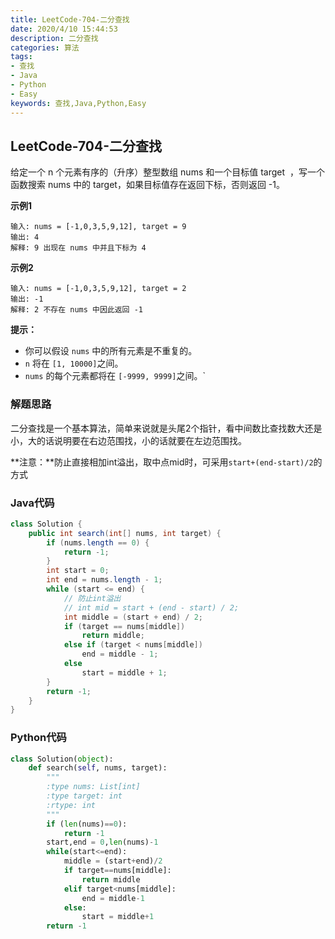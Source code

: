 ```yaml
---
title: LeetCode-704-二分查找
date: 2020/4/10 15:44:53
description: 二分查找
categories: 算法
tags: 
- 查找
- Java
- Python
- Easy
keywords: 查找,Java,Python,Easy
---
```


## LeetCode-704-二分查找

给定一个 n 个元素有序的（升序）整型数组 nums 和一个目标值 target  ，写一个函数搜索 nums 中的 target，如果目标值存在返回下标，否则返回 -1。

 <!--more-->

**示例1**

```
输入: nums = [-1,0,3,5,9,12], target = 9
输出: 4
解释: 9 出现在 nums 中并且下标为 4
```

**示例2**

```
输入: nums = [-1,0,3,5,9,12], target = 2
输出: -1
解释: 2 不存在 nums 中因此返回 -1
```

**提示：**

- 你可以假设 `nums` 中的所有元素是不重复的。
- `n` 将在 `[1, 10000]`之间。
- `nums` 的每个元素都将在 `[-9999, 9999]`之间。`

### 解题思路

二分查找是一个基本算法，简单来说就是头尾2个指针，看中间数比查找数大还是小，大的话说明要在右边范围找，小的话就要在左边范围找。

**注意：**防止直接相加int溢出，取中点mid时，可采用`start+(end-start)/2`的方式

### Java代码

```java
class Solution {
    public int search(int[] nums, int target) {
        if (nums.length == 0) {
            return -1;
        }
        int start = 0;
        int end = nums.length - 1;
        while (start <= end) {
            // 防止int溢出
            // int mid = start + (end - start) / 2;
            int middle = (start + end) / 2;
            if (target == nums[middle])
                return middle;
            else if (target < nums[middle])
                end = middle - 1;
            else
                start = middle + 1;
        }
        return -1;
    }
}
```

### Python代码

```python
class Solution(object):
    def search(self, nums, target):
        """
        :type nums: List[int]
        :type target: int
        :rtype: int
        """
        if (len(nums)==0):
            return -1
        start,end = 0,len(nums)-1
        while(start<=end):
            middle = (start+end)/2
            if target==nums[middle]:
                return middle
            elif target<nums[middle]:
                end = middle-1
            else:
                start = middle+1
        return -1
```

